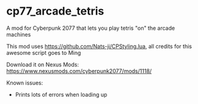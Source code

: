 # cp77_arcade_tetris
A mod for Cyberpunk 2077 that lets you play tetris "on" the arcade machines

This mod uses https://github.com/Nats-ji/CPStyling.lua, all credits for this awesome script goes to Ming

Download it on Nexus Mods: https://www.nexusmods.com/cyberpunk2077/mods/1118/

Known issues:
- Prints lots of errors when loading up

